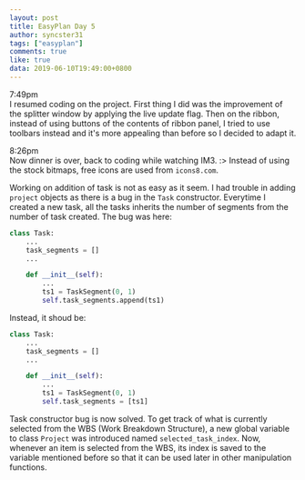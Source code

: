 ```yaml
---
layout: post
title: EasyPlan Day 5
author: syncster31
tags: ["easyplan"]
comments: true
like: true
data: 2019-06-10T19:49:00+0800
---
```

7:49pm  
I resumed coding on the project.
First thing I did was the improvement of the splitter window by applying the live update flag.
Then on the ribbon, instead of using buttons of the contents of ribbon panel, I tried to use toolbars instead and it's more appealing than before so I decided to adapt it.

8:26pm  
Now dinner is over, back to coding while watching IM3. :>
Instead of using the stock bitmaps, free icons are used from ```icons8.com```.

Working on addition of task is not as easy as it seem. I had trouble in adding ```project``` objects as there is a bug in the ```Task``` constructor. Everytime I created a new task, all the tasks inherits the number of segments from the number of task created. The bug was here:

```python
class Task:
    ...
    task_segments = []
    ...

    def __init__(self):
        ...
        ts1 = TaskSegment(0, 1)
        self.task_segments.append(ts1)
```

Instead, it shoud be:

```python
class Task:
    ...
    task_segments = []
    ...

    def __init__(self):
        ...
        ts1 = TaskSegment(0, 1)
        self.task_segments = [ts1]
```

Task constructor bug is now solved. To get track of what is currently selected from the WBS (Work Breakdown Structure), a new global variable to class ```Project``` was introduced named ```selected_task_index```. Now, whenever an item is selected from the WBS, its index is saved to the variable mentioned before so that it can be used later in other manipulation functions.
